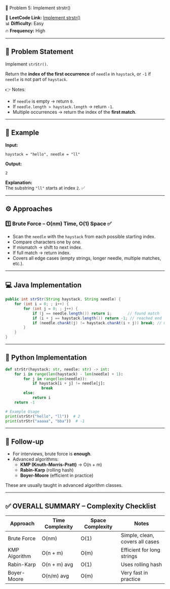 📌 Problem 5: Implement strstr()  

🔗 **LeetCode Link:** [Implement strstr()](https://oj.leetcode.com/problems/implement-strstr/)  
📊 **Difficulty:** Easy  
🔥 **Frequency:** High  

---

## 📝 Problem Statement  
Implement `strStr()`.  

Return the **index of the first occurrence** of `needle` in `haystack`, or `-1` if `needle` is not part of `haystack`.  

👉 Notes:  
- If `needle` is empty → return `0`.  
- If `needle.length > haystack.length` → return `-1`.  
- Multiple occurrences → return the index of the **first match**.  

---

## 📖 Example  

**Input:**  
```text
haystack = "hello", needle = "ll"
```

**Output:**  
```text
2
```

**Explanation:**  
The substring `"ll"` starts at index `2`. ✅  

---

## ⚙️ Approaches  

### 1️⃣ Brute Force – O(nm) Time, O(1) Space ✅  

* Scan the `needle` with the `haystack` from each possible starting index.  
* Compare characters one by one.  
* If mismatch → shift to next index.  
* If full match → return index.  
* Covers all edge cases (empty strings, longer needle, multiple matches, etc.).  

---

## 💻 Java Implementation  

```java
public int strStr(String haystack, String needle) {
    for (int i = 0; ; i++) {
        for (int j = 0; ; j++) {
            if (j == needle.length()) return i;       // found match
            if (i + j == haystack.length()) return -1; // reached end
            if (needle.charAt(j) != haystack.charAt(i + j)) break; // mismatch
        }
    }
}
```

---

## 🚀 Python Implementation  

```python
def strStr(haystack: str, needle: str) -> int:
    for i in range(len(haystack) - len(needle) + 1):
        for j in range(len(needle)):
            if haystack[i + j] != needle[j]:
                break
        else:
            return i
    return -1

# Example Usage
print(strStr("hello", "ll"))  # 2
print(strStr("aaaaa", "bba"))  # -1
```

---

## 🔮 Follow-up  

* For interviews, brute force is **enough**.  
* Advanced algorithms:  
  - **KMP (Knuth-Morris-Pratt)** → O(n + m)  
  - **Rabin-Karp** (rolling hash)  
  - **Boyer-Moore** (efficient in practice)  

These are usually taught in advanced algorithm classes.  

---

## ✅ OVERALL SUMMARY – Complexity Checklist  

| Approach        | Time Complexity | Space Complexity | Notes                           |
| --------------- | --------------- | ---------------- | ------------------------------- |
| Brute Force     | O(nm)           | O(1)             | Simple, clean, covers all cases |
| KMP Algorithm   | O(n + m)        | O(m)             | Efficient for long strings      |
| Rabin-Karp      | O(n + m) avg    | O(1)             | Uses rolling hash               |
| Boyer-Moore     | O(n/m) avg      | O(m)             | Very fast in practice           |

